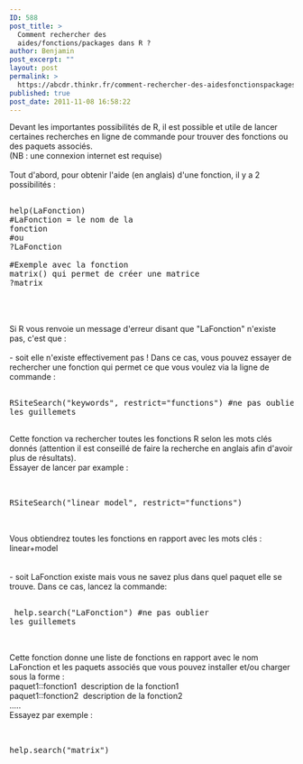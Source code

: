 ```yaml
---
ID: 588
post_title: >
  Comment rechercher des
  aides/fonctions/packages dans R ?
author: Benjamin
post_excerpt: ""
layout: post
permalink: >
  https://abcdr.thinkr.fr/comment-rechercher-des-aidesfonctionspackages-dans-r/
published: true
post_date: 2011-11-08 16:58:22
---
```

Devant les importantes possibilités de R, il est possible et utile de lancer certaines recherches en ligne de commande pour trouver des fonctions ou des paquets associés.<br />(NB : une connexion internet est requise)<br /><br />Tout d'abord, pour obtenir l'aide (en anglais) d'une fonction, il y a 2 possibilités :<br /> <pre><br />help(LaFonction) #LaFonction = le nom de la fonction<br />#ou<br />?LaFonction<br /><br />#Exemple avec la fonction matrix() qui permet de créer une matrice<br />?matrix<br /></pre> <br /><br /><br />Si R vous renvoie un message d'erreur disant que "LaFonction" n'existe pas, c'est que : <br /><br />- soit elle n'existe effectivement pas ! Dans ce cas, vous pouvez essayer de rechercher une fonction qui permet ce que vous voulez via la ligne de commande :<br /> <pre><br />RSiteSearch("keywords", restrict="functions") #ne pas oublier les guillemets<br /></pre> <br />Cette fonction va rechercher toutes les fonctions R selon les mots clés donnés (attention il est conseillé de faire la recherche en anglais afin d'avoir plus de résultats). <br />Essayer de lancer par example :<br />  <pre><br /> RSiteSearch("linear model", restrict="functions") <br /> </pre>  <br />Vous obtiendrez toutes les fonctions en rapport avec les mots clés : linear+model<br /><br /><br />- soit LaFonction existe mais vous ne savez plus dans quel paquet elle se trouve. Dans ce cas, lancez la commande:<br />  <pre><br /> help.search("LaFonction") #ne pas oublier les guillemets<br /> </pre>  <br />Cette fonction donne une liste de fonctions en rapport avec le nom LaFonction et les paquets associés que vous pouvez installer et/ou charger sous la forme :<br />paquet1::fonction1  description de la fonction1<br />paquet1::fonction2  description de la fonction2<br />.....<br />Essayez par exemple :<br />  <pre><br /> help.search("matrix")<br /> </pre>  <br /><br />
